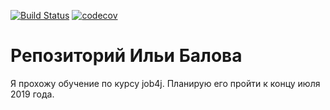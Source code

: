 [![Build Status](https://travis-ci.org/Eeelijah/job4j.svg?branch=master)](https://travis-ci.org/Eeelijah/job4j)
[![codecov](https://codecov.io/gh/Eeelijah/job4j/branch/master/graph/badge.svg)](https://codecov.io/gh/Eeelijah/job4j)
# Репозиторий Ильи Балова

Я прохожу обучение по курсу job4j. Планирую его пройти к концу июля 2019 года.

